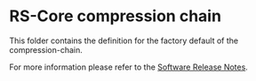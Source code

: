 # RS-Core compression chain

This folder contains the definition for the factory default of the compression-chain.

For more information please refer to the [Software Release Notes](./doc/SRN.md).
